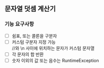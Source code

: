 ## 문자열 덧셈 계산기

### 기능 요구사항
- [ ] 쉼표, 또는 콜론을 구분자
- [ ] 커스텀 구분자 지정 가능 <br/>
      //와 \n 사이에 위치하는 문자가 커스텀 문자열
- [ ] 각 문자의 합 반환
- [ ] 숫자 이외의 값 또는 음수는 RuntimeException